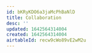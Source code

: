 ```yaml
---
id: bKRyKDO6a3jaMcPhBaNlD
title: Collaboration
desc: ''
updated: 1642564314004
created: 1642564314004
airtableId: recw9cWo89vE2wM2u
---
```


